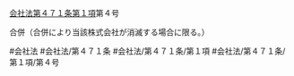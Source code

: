 [会社法第４７１条第１項](会社法＿＿＿＿第４７１条第１項)第４号

合併（合併により当該株式会社が消滅する場合に限る。）


#会社法
#会社法/第４７１条
#会社法/第４７１条/第１項
#会社法/第４７１条/第１項/第４号
